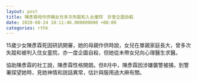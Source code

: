 ```yaml
---
layout: post
title: 陳彥霖母作供稱女兒多次失蹤和入女童院　亦曾企圖自殺
date: 2020-08-24 18:11:46.000000000 +08:00
categories: rthk
---
```


15歲少女陳彥霖死因研訊開審，她的母親作供時說，女兒在單親家庭長大，曾多次失蹤和被判入住女童院，亦一度企圖自殺，但她從未帶女兒向心理醫生求醫。

協助陳彥霖的社工說，陳彥霖性格開朗。但8月中，陳彥霖因涉嫌襲警被捕，到警署探望她時，見她神情和説話異常，估計與服用過大麻有關。
